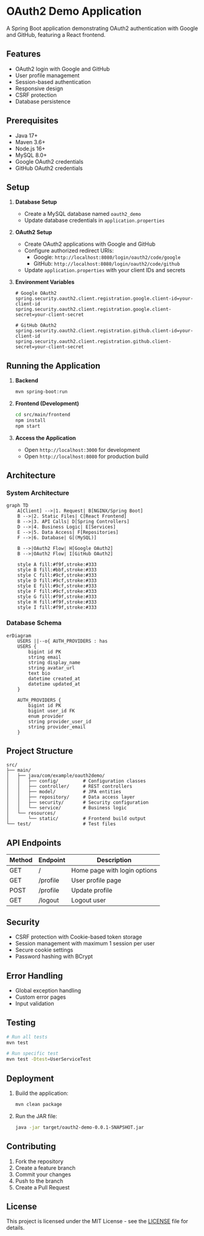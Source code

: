 # OAuth2 Demo Application

A Spring Boot application demonstrating OAuth2 authentication with Google and GitHub, featuring a React frontend.

## Features

- OAuth2 login with Google and GitHub
- User profile management
- Session-based authentication
- Responsive design
- CSRF protection
- Database persistence

## Prerequisites

- Java 17+
- Maven 3.6+
- Node.js 16+
- MySQL 8.0+
- Google OAuth2 credentials
- GitHub OAuth2 credentials

## Setup

1. **Database Setup**
   - Create a MySQL database named `oauth2_demo`
   - Update database credentials in `application.properties`

2. **OAuth2 Setup**
   - Create OAuth2 applications with Google and GitHub
   - Configure authorized redirect URIs:
     - Google: `http://localhost:8080/login/oauth2/code/google`
     - GitHub: `http://localhost:8080/login/oauth2/code/github`
   - Update `application.properties` with your client IDs and secrets

3. **Environment Variables**
   ```properties
   # Google OAuth2
   spring.security.oauth2.client.registration.google.client-id=your-client-id
   spring.security.oauth2.client.registration.google.client-secret=your-client-secret
   
   # GitHub OAuth2
   spring.security.oauth2.client.registration.github.client-id=your-client-id
   spring.security.oauth2.client.registration.github.client-secret=your-client-secret
   ```

## Running the Application

1. **Backend**
   ```bash
   mvn spring-boot:run
   ```

2. **Frontend (Development)**
   ```bash
   cd src/main/frontend
   npm install
   npm start
   ```

3. **Access the Application**
   - Open `http://localhost:3000` for development
   - Open `http://localhost:8080` for production build

## Architecture

### System Architecture

```mermaid
graph TD
    A[Client] -->|1. Request| B[NGINX/Spring Boot]
    B -->|2. Static Files| C[React Frontend]
    B -->|3. API Calls| D[Spring Controllers]
    D -->|4. Business Logic| E[Services]
    E -->|5. Data Access| F[Repositories]
    F -->|6. Database| G[(MySQL)]
    
    B -->|OAuth2 Flow| H[Google OAuth2]
    B -->|OAuth2 Flow| I[GitHub OAuth2]
    
    style A fill:#f9f,stroke:#333
    style B fill:#bbf,stroke:#333
    style C fill:#9cf,stroke:#333
    style D fill:#9cf,stroke:#333
    style E fill:#9cf,stroke:#333
    style F fill:#9cf,stroke:#333
    style G fill:#f9f,stroke:#333
    style H fill:#f9f,stroke:#333
    style I fill:#f9f,stroke:#333
```

### Database Schema

```mermaid
erDiagram
    USERS ||--o{ AUTH_PROVIDERS : has
    USERS {
        bigint id PK
        string email
        string display_name
        string avatar_url
        text bio
        datetime created_at
        datetime updated_at
    }
    
    AUTH_PROVIDERS {
        bigint id PK
        bigint user_id FK
        enum provider
        string provider_user_id
        string provider_email
    }
```

## Project Structure

```
src/
├── main/
│   ├── java/com/example/oauth2demo/
│   │   ├── config/         # Configuration classes
│   │   ├── controller/     # REST controllers
│   │   ├── model/          # JPA entities
│   │   ├── repository/     # Data access layer
│   │   ├── security/       # Security configuration
│   │   └── service/        # Business logic
│   └── resources/
│       └── static/         # Frontend build output
└── test/                   # Test files
```

## API Endpoints

| Method | Endpoint          | Description                     |
|--------|-------------------|---------------------------------|
| GET    | /                 | Home page with login options    |
| GET    | /profile          | User profile page               |
| POST   | /profile          | Update profile                  |
| GET    | /logout           | Logout user                     |

## Security

- CSRF protection with Cookie-based token storage
- Session management with maximum 1 session per user
- Secure cookie settings
- Password hashing with BCrypt

## Error Handling

- Global exception handling
- Custom error pages
- Input validation

## Testing

```bash
# Run all tests
mvn test

# Run specific test
mvn test -Dtest=UserServiceTest
```

## Deployment

1. Build the application:
   ```bash
   mvn clean package
   ```

2. Run the JAR file:
   ```bash
   java -jar target/oauth2-demo-0.0.1-SNAPSHOT.jar
   ```

## Contributing

1. Fork the repository
2. Create a feature branch
3. Commit your changes
4. Push to the branch
5. Create a Pull Request

## License

This project is licensed under the MIT License - see the [LICENSE](LICENSE) file for details.
